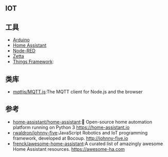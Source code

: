 ## IOT


## 工具

* [Arduino](link)
* [Home Assistant](link)
* [Node-RED](link)
* [Zetta](link)
* [Things Framework](https://iot.mozilla.org/things/):

## 类库

* [mqttjs/MQTT.js](https://github.com/mqttjs/MQTT.js):The MQTT client for Node.js and the browser

## 参考

* [home-assistant/home-assistant](https://github.com/home-assistant/home-assistant):🏡 Open-source home automation platform running on Python 3 https://home-assistant.io
* [rwaldron/johnny-five](https://github.com/rwaldron/johnny-five):JavaScript Robotics and IoT programming framework, developed at Bocoup. http://johnny-five.io
* [frenck/awesome-home-assistant](https://github.com/frenck/awesome-home-assistant):A curated list of amazingly awesome Home Assistant resources. https://awesome-ha.com
